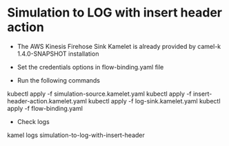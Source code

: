 # Simulation to LOG with insert header action

- The AWS Kinesis Firehose Sink Kamelet is already provided by camel-k 1.4.0-SNAPSHOT installation

- Set the credentials options in flow-binding.yaml file

- Run the following commands

kubectl apply -f simulation-source.kamelet.yaml
kubectl apply -f insert-header-action.kamelet.yaml
kubectl apply -f log-sink.kamelet.yaml
kubectl apply -f flow-binding.yaml

- Check logs

kamel logs simulation-to-log-with-insert-header
